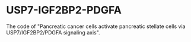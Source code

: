 # USP7-IGF2BP2-PDGFA
The code of "Pancreatic cancer cells activate pancreatic stellate cells via USP7/IGF2BP2/PDGFA signaling axis".
